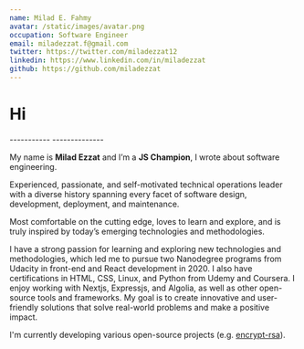 ```yaml
---
name: Milad E. Fahmy
avatar: /static/images/avatar.png
occupation: Software Engineer
email: miladezzat.f@gmail.com
twitter: https://twitter.com/miladezzat12
linkedin: https://www.linkedin.com/in/miladezzat
github: https://github.com/miladezzat
---
```


<h1>Hi</h1>
-----------
--------------

My name is **Milad Ezzat** and I’m a **JS Champion**, I wrote about software engineering.

Experienced, passionate, and self-motivated technical operations leader with a diverse history spanning every facet of software design, development, deployment, and maintenance.

Most comfortable on the cutting edge, loves to learn and explore, and is truly inspired by today’s emerging technologies and methodologies. 

I have a strong passion for learning and exploring new technologies and methodologies, which led me to pursue two Nanodegree programs from Udacity in front-end and React development in 2020. I also have certifications in HTML, CSS, Linux, and Python from Udemy and Coursera. I enjoy working with Nextjs, Expressjs, and Algolia, as well as other open-source tools and frameworks. My goal is to create innovative and user-friendly solutions that solve real-world problems and make a positive impact.

I'm currently developing various open-source projects (e.g. [encrypt-rsa](https://encrypt-rsa.js.org)).
